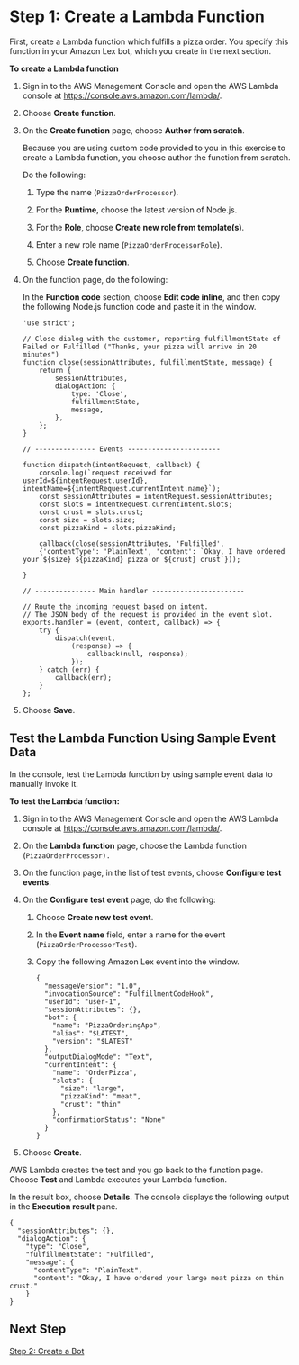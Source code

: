 # Step 1: Create a Lambda Function<a name="gs2-prepare"></a>

First, create a Lambda function which fulfills a pizza order\. You specify this function in your Amazon Lex bot, which you create in the next section\.

**To create a Lambda function**

1. Sign in to the AWS Management Console and open the AWS Lambda console at [https://console\.aws\.amazon\.com/lambda/](https://console.aws.amazon.com/lambda/)\.

1. Choose **Create function**\.

1. On the **Create function** page, choose **Author from scratch**\. 

   Because you are using custom code provided to you in this exercise to create a Lambda function, you choose author the function from scratch\.

   Do the following:

   1. Type the name \(`PizzaOrderProcessor`\)\.

   1. For the **Runtime**, choose the latest version of Node\.js\.

   1. For the **Role**, choose **Create new role from template\(s\)**\.

   1. Enter a new role name \(`PizzaOrderProcessorRole`\)\.

   1. Choose **Create function**\.

1. On the function page, do the following: 

   In the **Function code** section, choose **Edit code inline**, and then copy the following Node\.js function code and paste it in the window\. 

   ```
   'use strict';
        
   // Close dialog with the customer, reporting fulfillmentState of Failed or Fulfilled ("Thanks, your pizza will arrive in 20 minutes")
   function close(sessionAttributes, fulfillmentState, message) {
       return {
           sessionAttributes,
           dialogAction: {
               type: 'Close',
               fulfillmentState,
               message,
           },
       };
   }
    
   // --------------- Events -----------------------
    
   function dispatch(intentRequest, callback) {
       console.log(`request received for userId=${intentRequest.userId}, intentName=${intentRequest.currentIntent.name}`);
       const sessionAttributes = intentRequest.sessionAttributes;
       const slots = intentRequest.currentIntent.slots;
       const crust = slots.crust;
       const size = slots.size;
       const pizzaKind = slots.pizzaKind;
       
       callback(close(sessionAttributes, 'Fulfilled',
       {'contentType': 'PlainText', 'content': `Okay, I have ordered your ${size} ${pizzaKind} pizza on ${crust} crust`}));
       
   }
    
   // --------------- Main handler -----------------------
    
   // Route the incoming request based on intent.
   // The JSON body of the request is provided in the event slot.
   exports.handler = (event, context, callback) => {
       try {
           dispatch(event,
               (response) => {
                   callback(null, response);
               });
       } catch (err) {
           callback(err);
       }
   };
   ```

1. Choose **Save**\.

## Test the Lambda Function Using Sample Event Data<a name="gs2-lambdafunction-test"></a>

In the console, test the Lambda function by using sample event data to manually invoke it\. 

**To test the Lambda function:**

1. Sign in to the AWS Management Console and open the AWS Lambda console at [https://console\.aws\.amazon\.com/lambda/](https://console.aws.amazon.com/lambda/)\.

1. On the **Lambda function** page, choose the Lambda function \(`PizzaOrderProcessor).`

1. On the function page, in the list of test events, choose **Configure test events**\.

1. On the **Configure test event** page, do the following: 

   1. Choose **Create new test event**\.

   1. In the **Event name** field, enter a name for the event \(`PizzaOrderProcessorTest`\)\.

   1. Copy the following Amazon Lex event into the window\. 

      ```
      {
        "messageVersion": "1.0",
        "invocationSource": "FulfillmentCodeHook",
        "userId": "user-1",
        "sessionAttributes": {},
        "bot": {
          "name": "PizzaOrderingApp",
          "alias": "$LATEST",
          "version": "$LATEST"
        },
        "outputDialogMode": "Text",
        "currentIntent": {
          "name": "OrderPizza",
          "slots": {
            "size": "large",
            "pizzaKind": "meat",
            "crust": "thin"
          },
          "confirmationStatus": "None"
        }
      }
      ```

1. Choose **Create**\.

AWS Lambda creates the test and you go back to the function page\. Choose **Test** and Lambda executes your Lambda function\.

In the result box, choose **Details**\. The console displays the following output in the **Execution result** pane\. 

```
{
  "sessionAttributes": {},
  "dialogAction": {
    "type": "Close",
    "fulfillmentState": "Fulfilled",
    "message": {
      "contentType": "PlainText",
      "content": "Okay, I have ordered your large meat pizza on thin crust."
    }
}
```

## Next Step<a name="gs2-next-step-create-bot"></a>

[Step 2: Create a Bot](gs2-create-bot.md)